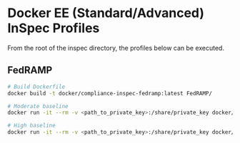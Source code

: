 #  Docker EE (Standard/Advanced) InSpec Profiles

From the root of the inspec directory, the profiles below can be executed.

## FedRAMP

```sh
# Build Dockerfile
docker build -t docker/compliance-inspec-fedramp:latest FedRAMP/

# Moderate baseline
docker run -it --rm -v <path_to_private_key>:/share/private_key docker/compliance-inspec-fedramp:latest exec Moderate -t ssh://user@host -i /share/private_key --sudo

# High baseline
docker run -it --rm -v <path_to_private_key>:/share/private_key docker/compliance-inspec-fedramp:latest exec High -t ssh://user@host -i /share/private_key --sudo
```
